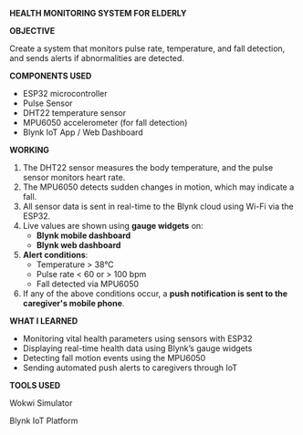 **HEALTH MONITORING SYSTEM FOR ELDERLY**

**OBJECTIVE**

Create a system that monitors pulse rate, temperature, and fall detection, and sends alerts if abnormalities are detected.

**COMPONENTS USED**

- ESP32 microcontroller  
- Pulse Sensor  
- DHT22 temperature sensor  
- MPU6050 accelerometer (for fall detection)  
- Blynk IoT App / Web Dashboard  


**WORKING**

1. The DHT22 sensor measures the body temperature, and the pulse sensor monitors heart rate.  
2. The MPU6050 detects sudden changes in motion, which may indicate a fall.  
3. All sensor data is sent in real-time to the Blynk cloud using Wi-Fi via the ESP32.  
4. Live values are shown using **gauge widgets** on:
   - **Blynk mobile dashboard**  
   - **Blynk web dashboard**  
5. **Alert conditions**:
   - Temperature > 38°C  
   - Pulse rate < 60 or > 100 bpm  
   - Fall detected via MPU6050  
6. If any of the above conditions occur, a **push notification is sent to the caregiver's mobile phone**.


**WHAT I LEARNED**

- Monitoring vital health parameters using sensors with ESP32  
- Displaying real-time health data using Blynk’s gauge widgets  
- Detecting fall motion events using the MPU6050  
- Sending automated push alerts to caregivers through IoT

**TOOLS USED**

Wokwi Simulator

Blynk IoT Platform


